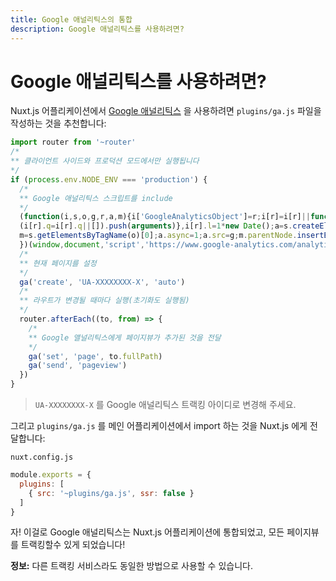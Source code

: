 ```yaml
---
title: Google 애널리틱스의 통합
description: Google 애널리틱스를 사용하려면?
---
```


<!-- title: Google Analytics Integration -->
<!-- description: How to use Google Analytics? -->

<!-- # How to use Google Analytics? -->

# Google 애널리틱스를 사용하려면?

<!-- To use [Google Analytics](https://analytics.google.com/analytics/web/) with your nuxt.js application, we recommend to create a file `plugins/ga.js`: -->

Nuxt.js 어플리케이션에서 [Google 애널리틱스](https://analytics.google.com/analytics/web/) 을 사용하려면 `plugins/ga.js` 파일을 작성하는 것을 추천합니다:

<!-- ```js -->
<!-- import router from '~router' -->
<!-- /* -->
<!-- ** Only run on client-side and only in production mode -->
<!-- */ -->
<!-- if (process.env.NODE_ENV === 'production') { -->
<!--   /* -->
<!--   ** Include Google Analytics Script -->
<!--   */ -->
<!--   (function(i,s,o,g,r,a,m){i['GoogleAnalyticsObject']=r;i[r]=i[r]||function(){ -->
<!--   (i[r].q=i[r].q||[]).push(arguments)},i[r].l=1*new Date();a=s.createElement(o), -->
<!--   m=s.getElementsByTagName(o)[0];a.async=1;a.src=g;m.parentNode.insertBefore(a,m) -->
<!--   })(window,document,'script','https://www.google-analytics.com/analytics.js','ga'); -->
<!--   /* -->
<!--   ** Set the current page -->
<!--   */ -->
<!--   ga('create', 'UA-XXXXXXXX-X', 'auto') -->
<!--   /* -->
<!--   ** Every time the route changes (fired on initialization too) -->
<!--   */ -->
<!--   router.afterEach((to, from) => { -->
<!--     /* -->
<!--     ** We tell Google Analytic to add a page view -->
<!--     */ -->
<!--     ga('set', 'page', to.fullPath) -->
<!--     ga('send', 'pageview') -->
<!--   }) -->
<!-- } -->
<!-- ``` -->

```js
import router from '~router'
/*
** 클라이언트 사이드와 프로덕션 모드에서만 실행됩니다
*/
if (process.env.NODE_ENV === 'production') {
  /*
  ** Google 애널리틱스 스크립트를 include
  */
  (function(i,s,o,g,r,a,m){i['GoogleAnalyticsObject']=r;i[r]=i[r]||function(){
  (i[r].q=i[r].q||[]).push(arguments)},i[r].l=1*new Date();a=s.createElement(o),
  m=s.getElementsByTagName(o)[0];a.async=1;a.src=g;m.parentNode.insertBefore(a,m)
  })(window,document,'script','https://www.google-analytics.com/analytics.js','ga');
  /*
  ** 현재 페이지를 설정
  */
  ga('create', 'UA-XXXXXXXX-X', 'auto')
  /*
  ** 라우트가 변경될 때마다 실행(초기화도 실행됨)
  */
  router.afterEach((to, from) => {
    /*
    ** Google 앨널리틱스에게 페이지뷰가 추가된 것을 전달
    */
    ga('set', 'page', to.fullPath)
    ga('send', 'pageview')
  })
}
```

<!-- \> Replace `UA-XXXXXXXX-X` by your Google Analytics tracking ID. -->

> `UA-XXXXXXXX-X` 를 Google 애널리틱스 트랙킹 아이디로 변경해 주세요.

<!-- Then, we tell nuxt.js to import it in our main application: -->

그리고 `plugins/ga.js` 를 메인 어플리케이션에서 import 하는 것을 Nuxt.js 에게 전달합니다:

`nuxt.config.js`

```js
module.exports = {
  plugins: [
    { src: '~plugins/ga.js', ssr: false }
  ]
}
```

<!-- Voilà, Google Analytics is integrated into your nuxt.js application and will track every page view! -->

자! 이걸로 Google 애널리틱스는 Nuxt.js 어플리케이션에 통합되었고, 모든 페이지뷰를 트랙킹할수 있게 되었습니다!

<!-- <p class="Alert Alert--nuxt-green"><b>INFO:</b> you can use this method for any other tracking service.</p> -->

<p class="Alert Alert--nuxt-green"><b>정보:</b> 다른 트랙킹 서비스라도 동일한 방법으로 사용할 수 있습니다.</p>
